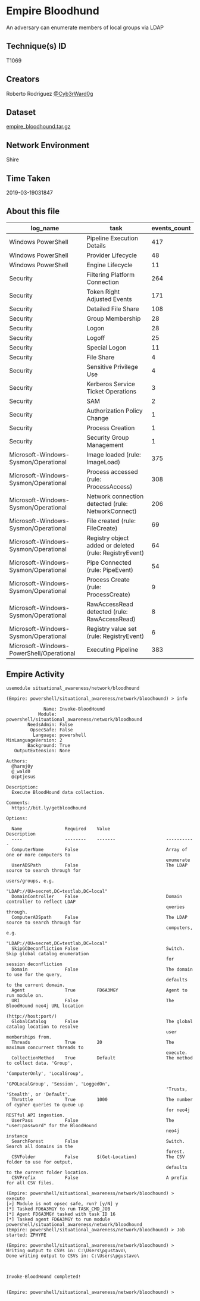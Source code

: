 
# Empire Bloodhund

An adversary can enumerate members of local groups via LDAP

## Technique(s) ID

T1069

## Creators

Roberto Rodriguez [@Cyb3rWard0g](https://twitter.com/Cyb3rWard0g)

## Dataset

[empire_bloodhound.tar.gz](./empire_bloodhound.tar.gz)

## Network Environment

Shire

## Time Taken

2019-03-19031847

## About this file

| log_name                                 | task                                                   |   events_count  |
|------------------------------------------|--------------------------------------------------------|-----------------|
| Windows PowerShell                       | Pipeline Execution Details                             |             417 |
| Windows PowerShell                       | Provider Lifecycle                                     |              48 |
| Windows PowerShell                       | Engine Lifecycle                                       |              11 |
| Security                                 | Filtering Platform Connection                          |             264 |
| Security                                 | Token Right Adjusted Events                            |             171 |
| Security                                 | Detailed File Share                                    |             108 |
| Security                                 | Group Membership                                       |              28 |
| Security                                 | Logon                                                  |              28 |
| Security                                 | Logoff                                                 |              25 |
| Security                                 | Special Logon                                          |              11 |
| Security                                 | File Share                                             |               4 |
| Security                                 | Sensitive Privilege Use                                |               4 |
| Security                                 | Kerberos Service Ticket Operations                     |               3 |
| Security                                 | SAM                                                    |               2 |
| Security                                 | Authorization Policy Change                            |               1 |
| Security                                 | Process Creation                                       |               1 |
| Security                                 | Security Group Management                              |               1 |
| Microsoft-Windows-Sysmon/Operational     | Image loaded (rule: ImageLoad)                         |             375 |
| Microsoft-Windows-Sysmon/Operational     | Process accessed (rule: ProcessAccess)                 |             308 |
| Microsoft-Windows-Sysmon/Operational     | Network connection detected (rule: NetworkConnect)     |             206 |
| Microsoft-Windows-Sysmon/Operational     | File created (rule: FileCreate)                        |              69 |
| Microsoft-Windows-Sysmon/Operational     | Registry object added or deleted (rule: RegistryEvent) |              64 |
| Microsoft-Windows-Sysmon/Operational     | Pipe Connected (rule: PipeEvent)                       |              54 |
| Microsoft-Windows-Sysmon/Operational     | Process Create (rule: ProcessCreate)                   |               9 |
| Microsoft-Windows-Sysmon/Operational     | RawAccessRead detected (rule: RawAccessRead)           |               8 |
| Microsoft-Windows-Sysmon/Operational     | Registry value set (rule: RegistryEvent)               |               6 |
| Microsoft-Windows-PowerShell/Operational | Executing Pipeline                                     |             383 |

## Empire Activity

```
usemodule situational_awareness/network/bloodhound
```

```
(Empire: powershell/situational_awareness/network/bloodhound) > info

              Name: Invoke-BloodHound
            Module: powershell/situational_awareness/network/bloodhound
        NeedsAdmin: False
         OpsecSafe: False
          Language: powershell
MinLanguageVersion: 2
        Background: True
   OutputExtension: None

Authors:
  @harmj0y
  @_wald0
  @cptjesus

Description:
  Execute BloodHound data collection.

Comments:
  https://bit.ly/getbloodhound

Options:

  Name                Required    Value                     Description
  ----                --------    -------                   -----------
  ComputerName        False                                 Array of one or more computers to       
                                                            enumerate                               
  UserADSPath         False                                 The LDAP source to search through for   
                                                            users/groups, e.g.                      
                                                            "LDAP://OU=secret,DC=testlab,DC=local"  
  DomainController    False                                 Domain controller to reflect LDAP       
                                                            queries through.                        
  ComputerADSpath     False                                 The LDAP source to search through for   
                                                            computers, e.g.                         
                                                            "LDAP://OU=secret,DC=testlab,DC=local"  
  SkipGCDeconfliction False                                 Switch. Skip global catalog enumeration 
                                                            for session deconfliction               
  Domain              False                                 The domain to use for the query,        
                                                            defaults to the current domain.         
  Agent               True        FD6A3MGY                  Agent to run module on.                 
  URI                 False                                 The BloodHound neo4j URL location       
                                                            (http://host:port/)                     
  GlobalCatalog       False                                 The global catalog location to resolve  
                                                            user memberships from.                  
  Threads             True        20                        The maximum concurrent threads to       
                                                            execute.                                
  CollectionMethod    True        Default                   The method to collect data. 'Group',    
                                                            'ComputerOnly', 'LocalGroup',           
                                                            'GPOLocalGroup', 'Session', 'LoggedOn', 
                                                            'Trusts, 'Stealth', or 'Default'.       
  Throttle            True        1000                      The number of cypher queries to queue up
                                                            for neo4j RESTful API ingestion.        
  UserPass            False                                 The "user:password" for the BloodHound  
                                                            neo4j instance                          
  SearchForest        False                                 Switch. Search all domains in the       
                                                            forest.                                 
  CSVFolder           False       $(Get-Location)           The CSV folder to use for output,       
                                                            defaults to the current folder location.
  CSVPrefix           False                                 A prefix for all CSV files.             

(Empire: powershell/situational_awareness/network/bloodhound) > execute
[>] Module is not opsec safe, run? [y/N] y
[*] Tasked FD6A3MGY to run TASK_CMD_JOB
[*] Agent FD6A3MGY tasked with task ID 16
[*] Tasked agent FD6A3MGY to run module powershell/situational_awareness/network/bloodhound
(Empire: powershell/situational_awareness/network/bloodhound) > Job started: ZPHYFE

(Empire: powershell/situational_awareness/network/bloodhound) > Writing output to CSVs in: C:\Users\pgustavo\
Done writing output to CSVs in: C:\Users\pgustavo\



Invoke-BloodHound completed!


(Empire: powershell/situational_awareness/network/bloodhound) > 
```